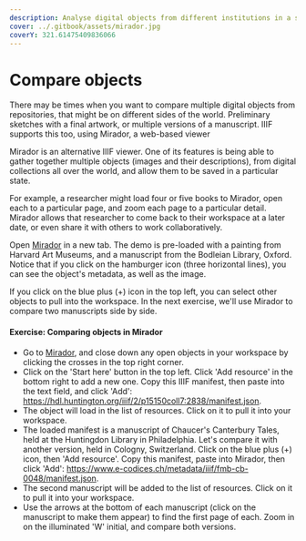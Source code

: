 ```yaml
---
description: Analyse digital objects from different institutions in a single workspace
cover: ../.gitbook/assets/mirador.jpg
coverY: 321.61475409836066
---
```


# Compare objects

There may be times when you want to compare multiple digital objects from repositories, that might be on different sides of the world. Preliminary sketches with a final artwork, or multiple versions of a manuscript. IIIF supports this too, using Mirador, a web-based viewer

Mirador is an alternative IIIF viewer. One of its features is being able to gather together multiple objects (images and their descriptions), from digital collections all over the world, and allow them to be saved in a particular state.

For example, a researcher might load four or five books to Mirador, open each to a particular page, and zoom each page to a particular detail. Mirador allows that researcher to come back to their workspace at a later date, or even share it with others to work collaboratively.

Open [Mirador](https://mirador-dev.netlify.app/\_\_tests\_\_/integration/mirador/) in a new tab. The demo is pre-loaded with a painting from Harvard Art Museums, and a manuscript from the Bodleian Library, Oxford. Notice that if you click on the hamburger icon (three horizontal lines), you can see the object's metadata, as well as the image.

If you click on the blue plus (+) icon in the top left, you can select other objects to pull into the workspace. In the next exercise, we'll use Mirador to compare two manuscripts side by side.

#### Exercise: Comparing objects in Mirador

* Go to [Mirador](https://mirador-dev.netlify.app/\_\_tests\_\_/integration/mirador/), and close down any open objects in your workspace by clicking the crosses in the top right corner.
* Click on the 'Start here' button in the top left. Click 'Add resource' in the bottom right to add a new one. Copy this IIIF manifest, then paste into the text field, and click 'Add': https://hdl.huntington.org/iiif/2/p15150coll7:2838/manifest.json.
* The object will load in the list of resources. Click on it to pull it into your workspace.
* The loaded manifest is a manuscript of Chaucer's Canterbury Tales, held at the Huntingdon Library in Philadelphia. Let's compare it with another version, held in Cologny, Switzerland. Click on the blue plus (+) icon, then 'Add resource'. Copy this manifest, paste into Mirador, then click 'Add': https://www.e-codices.ch/metadata/iiif/fmb-cb-0048/manifest.json.
* The second manuscript will be added to the list of resources. Click on it to pull it into your workspace.
* Use the arrows at the bottom of each manuscript (click on the manuscript to make them appear) to find the first page of each. Zoom in on the illuminated 'W' initial, and compare both versions.
